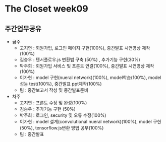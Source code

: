 # The Closet week09
## 주간업무공유

- 금주
   - 고지연 : 회원가입, 로그인 페이지 구현(100%), 중간발표 시연영상 제작(100%)
   - 김승우 : 텐서플로우.js 변환법 구축 (50%) , 추가기능 구현(30%)
   - 박주희 : 회원가입 서비스 및 프론트 연결(100%), 중간발표 시연영상 제작(100%)
   - 이가현 : model 구현(nueral network)(100%), model학습(100%), model 성능 test(100%), 중간발표 ppt제작(100%)
   - 팀 : 중간보고서 작성 및 중간발표준비
- 차주
  - 고지연 : 프론트 수정 및 완성(100%)
  - 김승우 : 추가기능 구현 (50%)
  - 박주희 : 로그인, security 및 오류 수정(100%)
  - 이가현 : model 설계(convolutional nueral network)(100%), model 구현(50%), tensorflow.js변환 방법 공부(100%)
  - 팀 : 중간발표
